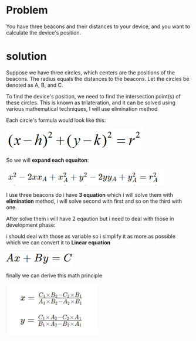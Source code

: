 # Problem

You have three beacons and their distances to your device, and you want to calculate the device's position.

# solution

Suppose we have three circles, which centers are the positions of the beacons. The radius equals the distances to the beacons. Let the circles be denoted as A, B, and C.

To find the device's position, we need to find the intersection point(s) of these circles. This is known as trilateration, and it can be solved using various mathematical techniques, I will use elimination method

Each circle's formula would look like this:

![image](../images/R.gif)

So we will **expand each equaiton**:

![image](../images/46822438-6fec3735a41c3bd2ac6f07fe821d1755.png)

I use three beacons do i have **3 equation** which i will solve them with **elimination** method, i will solve second with first and so on the third with one.

After solve them i will have 2 eqaution but i need to deal with those in development phase:

i should deal with those as variable so i simplify it as more as possible which we can convert it to **Linear equation**

![image](../images/download.png)

finally we can derive this math principle

![image](../images/46822482-99c835f29722d77bfcb6f5649e3a797a.png)
